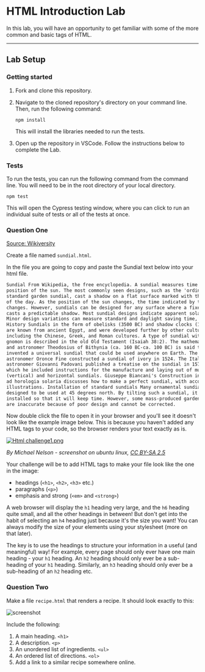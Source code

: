 # HTML Introduction Lab

In this lab, you will have an opportunity to get familiar with some of the more common and basic tags of HTML.

---

## Lab Setup

### Getting started

1. Fork and clone this repository.

1. Navigate to the cloned repository's directory on your command line. Then, run the following command:

   ```
   npm install
   ```

   This will install the libraries needed to run the tests.

1. Open up the repository in VSCode. Follow the instructions below to complete the Lab.

### Tests

To run the tests, you can run the following command from the command line. You will need to be in the root directory of your local directory.

```
npm test
```

This will open the Cypress testing window, where you can click to run an individual suite of tests or all of the tests at once.

### Question One

[Source: Wikiversity](https://en.wikiversity.org/wiki/Web_Design/HTML_Challenges)

Create a file named `sundial.html`.

In the file you are going to copy and paste the Sundial text below into your html file.

```html
Sundial From Wikipedia, the free encyclopedia. A sundial measures time by the
position of the sun. The most commonly seen designs, such as the 'ordinary' or
standard garden sundial, cast a shadow on a flat surface marked with the hours
of the day. As the position of the sun changes, the time indicated by the shadow
changes. However, sundials can be designed for any surface where a fixed object
casts a predictable shadow. Most sundial designs indicate apparent solar time.
Minor design variations can measure standard and daylight saving time, as well.
History Sundials in the form of obelisks (3500 BC) and shadow clocks (1500 BC)
are known from ancient Egypt, and were developed further by other cultures,
including the Chinese, Greek, and Roman cultures. A type of sundial without
gnomon is described in the old Old Testament (Isaiah 38:2). The mathematician
and astronomer Theodosius of Bithynia (ca. 160 BC-ca. 100 BC) is said to have
invented a universal sundial that could be used anywhere on Earth. The French
astronomer Oronce Fine constructed a sundial of ivory in 1524. The Italian
astronomer Giovanni Padovani published a treatise on the sundial in 1570, in
which he included instructions for the manufacture and laying out of mural
(vertical) and horizontal sundials. Giuseppe Biancani's Construction instrumenti
ad horologia solaria discusses how to make a perfect sundial, with accompanying
illustrations. Installation of standard sundials Many ornamental sundials are
designed to be used at 45 degrees north. By tilting such a sundial, it may be
installed so that it will keep time. However, some mass-produced garden sundials
are inaccurate because of poor design and cannot be corrected.
```

Now double click the file to open it in your browser and you'll see it doesn't look like the example image below. This is because you haven't added any HTML tags to your code, so the browser renders your text exactly as is.

[![Html challenge1.png](https://upload.wikimedia.org/wikiversity/en/3/3d/Html_challenge1.png)](https://en.wikiversity.org/wiki/File:Html_challenge1.png#/media/File:Html_challenge1.png)


_By Michael Nelson - screenshot on ubuntu linux, [CC BY-SA 2.5](http://creativecommons.org/licenses/by-sa/2.5 "Creative Commons Attribution 2.5")_

Your challenge will be to add HTML tags to make your file look like the one in the image:

- headings (`<h1>`, `<h2>`, `<h3>` etc.)
- paragraphs (`<p>`)
- emphasis and strong (`<em>` and `<strong>`)

A web browser will display the `h1` heading very large, and the `h6` heading quite small, and all the other headings in between! But don't get into the habit of selecting an `h4` heading just because it's the size you want! You can always modify the size of your elements using your stylesheet (more on that later).

The key is to use the headings to structure your information in a useful (and meaningful) way! For example, every page should only ever have one main heading - your `h1` heading. An `h2` heading should only ever be a sub-heading of your `h1` heading. Similarly, an `h3` heading should only ever be a sub-heading of an `h2` heading etc.

### Question Two

Make a file `recipe.html` that renders a recipe. It should look exactly to this:

![screenshot](./images/pbjImage.png)

Include the following:

1. A main heading. `<h1>`
2. A description. `<p>`
3. An unordered list of ingredients. `<ul>`
4. An ordered list of directions. `<ol>`
5. Add a link to a similar recipe somewhere online.
